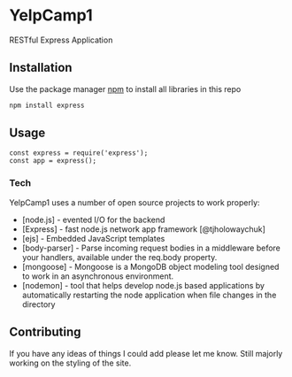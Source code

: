 # YelpCamp1
RESTful Express Application

## Installation

Use the package manager [npm](https://www.npmjs.com/) to install all libraries in this repo

```bash
npm install express
```

## Usage

```node
const express = require('express');
const app = express();
```

### Tech

YelpCamp1 uses a number of open source projects to work properly:

* [node.js] - evented I/O for the backend
* [Express] - fast node.js network app framework [@tjholowaychuk]
* [ejs] - Embedded JavaScript templates
* [body-parser] - Parse incoming request bodies in a middleware before your handlers, available under the req.body property.
* [mongoose] - Mongoose is a MongoDB object modeling tool designed to work in an asynchronous environment.
* [nodemon] -  tool that helps develop node.js based applications by automatically restarting the node application when file changes in the directory


## Contributing
If you have any ideas of things I could add please let me know. Still majorly working on the styling of the site.

